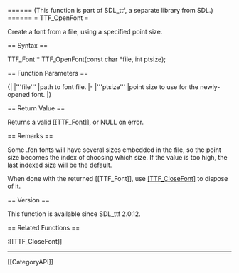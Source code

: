 ====== (This function is part of SDL_ttf, a separate library from SDL.) ======
= TTF_OpenFont =

Create a font from a file, using a specified point size.

== Syntax ==

<syntaxhighlight lang='c'>
TTF_Font * TTF_OpenFont(const char *file, int ptsize);
</syntaxhighlight>

== Function Parameters ==

{|
|'''file'''
|path to font file.
|-
|'''ptsize'''
|point size to use for the newly-opened font.
|}

== Return Value ==

Returns a valid [[TTF_Font]], or NULL on error.

== Remarks ==

Some .fon fonts will have several sizes embedded in the file, so the point
size becomes the index of choosing which size. If the value is too high,
the last indexed size will be the default.

When done with the returned [[TTF_Font]], use [[TTF_CloseFont]]() to
dispose of it.

== Version ==

This function is available since SDL_ttf 2.0.12.

== Related Functions ==

:[[TTF_CloseFont]]

----
[[CategoryAPI]]


